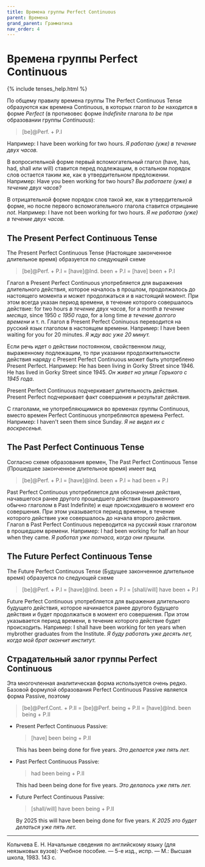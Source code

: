```yaml
---
title: Времена группы Perfect Continuous
parent: Времена
grand_parent: Грамматика
nav_order: 4
---
```



# Времена группы Perfect Continuous

{% include tenses_help.html %}

По общему правилу времена группы The Perfect Continuous Tense
образуются как времена Continuous, в которых глагол *to be* находится
в форме *Perfect* (в противовес форме *Indefinite* глагола *to be* при
образовании группы *Continuous*):

> [be]@Perf. + P.I

Например: I have been working for two hours.  *Я работаю (уже) в
течение двух часов.*

В вопросительной форме первый вспомогательный глагол (have, has, had,
shall или will) ставится перед подлежащим, в остальном порядок слов
остается таким же, как в утвердительном предложении. Например: Have
you been working for two hours?  *Вы работаете (уже) в течение двух
часов?*

В отрицательной форме порядок слов такой же, как в утвердительной
форме, но после первого вспомогательного глагола ставится отрицание
*not*.  Например: I have not been working for two hours.  *Я не
работаю (уже) в течение двух часов.*


## The Present Perfect Continuous Tense

The Present Perfect Continuous Tense (Настоящее законченное длительное
время) образуется по следующей схеме

> [be]@Perf. + P.I = [have]@Ind. been + P.I = [have] been + P.I

Глагол в Present Perfect Continuous употребляется для выражения
длительного действия, которое началось в прошлом, продолжалось до
настоящего момента и может продолжаться и в настоящий момент.  При
этом всегда указан период времени, в течение которого совершалось
действие: for two hours *в течение двух часов*, for a month *в течение
месяца*, since 1950 *с 1950 года*, for a long time *в течение долгого
времени* и т. п.  Глагол в Present Perfect Coninuous переводится на
русский язык глаголом в настоящем времени. Например: I have been
waiting for you for 20 minutes.  *Я жду вас уже 20 минут.*

Если речь идет о действии постоянном, свойственном лицу, выраженному
подлежащим, то при указании продолжительности действия наряду с
Present Perfect Continuous может быть употреблено Present Perfect.
Например: He has been living in Gorky Street since 1946.  Не has lived
in Gorky Street since 1945.  *Он живет на улице Горького с 1945 года.*

Present Perfect Continuous подчеркивает длительность действия.
Present Perfect подчеркивает факт совершения и результат действия.

С глаголами, не употребляющимися во временах группы Continuous, вместо
времен Perfect Continuous употребляются времена Perfect.  Например: I
haven't seen them since Sunday.  *Я не видел их с воскресенья.*


## The Past Perfect Continuous Tense

Согласно схеме образования времен, The Past Perfect Continuous Tense
(Прошедшее законченное длительное время) имеет вид

> [be]@Perf. + P.I = [have]@Ind. been + P.I = had been + P.I

Past Perfect Continuous употребляется для обозначения действия,
начавшегося ранее другого прошедшего действия (выраженного обычно
глаголом в Past Indefinite) и еще происходившего в момент его
совершения.  При этом указывается период времени, в течение которого
действие уже совершалось до начала второго действия.  Глагол в Past
Perfect Continuous переводится на русский язык глаголом в прошедшем
времени. Например: I had been working for half an hour when they came.
*Я работал уже полчаса, когда они пришли.*


## The Future Perfect Continuous Tense

The Future Perfect Continuous Tense (Будущее законченное длительное
время) образуется по следующей схеме

> [be]@Perf. + P.I = [have]@Ind. been + P.I = [shall/will] have been + P.I

Future Perfect Continuous употребляется для выражения длительного
будущего действия, которое начинается ранее другого будущего действия
и будет продолжаться в момент его совершения.  При этом указывается
период времени, в течение которого действие будет
происходить. Например: I shall have been working for ten years when
mybrother graduates from the Institute. *Я буду работать уже десять
лет, когда мой брат окончит институт.*


## Страдательный залог группы Perfect Continuous

Эта многочленная аналитическая форма используется очень редко.
Базовой формулой образования Perfect Continuous Passive является форма
Passive, поэтому

> [be]@Perf.Cont. + P.II = [be]@Perf. being + P.II = [have]@Ind. been being + P.II

- Present Perfect Continuous Passive:

  > [have] been being + P.II
  
  This has been being done for five years.  *Это делается уже пять
  лет.*
  
- Past Perfect Continuous Passive:

  > had been being + P.II
  
  This had been being done for five years.  *Это делалось уже пять
  лет.*
  
- Future Perfect Continuous Passive:

  > [shall/will] have been being + P.II
  
  By 2025 this will have been being done for five years.  *К 2025 это
  будет делаться уже пять лет.*


---

Колычева Е. Н.  Начальные сведения по английскому языку (для
неязыковых вузов): Учебное пособие. — 5-е изд., испр. — М.: Высшая
школа, 1983. 143 с.
